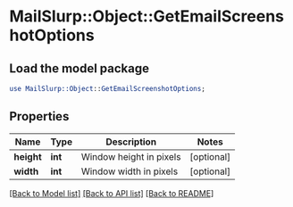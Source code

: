 # MailSlurp::Object::GetEmailScreenshotOptions

## Load the model package
```perl
use MailSlurp::Object::GetEmailScreenshotOptions;
```

## Properties
Name | Type | Description | Notes
------------ | ------------- | ------------- | -------------
**height** | **int** | Window height in pixels | [optional] 
**width** | **int** | Window width in pixels | [optional] 

[[Back to Model list]](../README#documentation-for-models) [[Back to API list]](../README#documentation-for-api-endpoints) [[Back to README]](../README)


